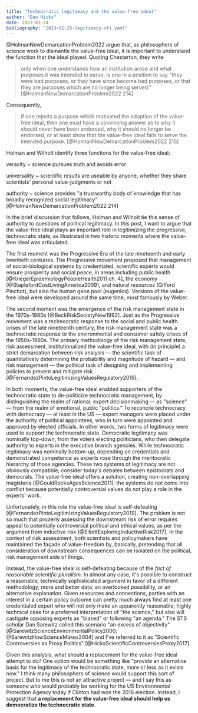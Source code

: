 ```yaml
---
title: "Technocratic legitimacy and the value-free ideal"
author: "Dan Hicks"
date: 2023-01-24
bibliography: "2023-01-25-legitimacy-vfi.yaml"
---
```


@HolmanNewDemarcationProblem2022 argue that, as philosophers of science work to dismantle the value-free ideal, it is important to understand the function that the ideal played.  Quoting Chesterton, they write

> only when one understands how an institution arose and what purposes it was intended to serve, is one in a position to say "they were bad purposes, or they have since become bad purposes, or that they are purposes which are no longer being served." [@HolmanNewDemarcationProblem2022 214]

Consequently, 

>  if one rejects a purpose which motivated the adoption of the value-free ideal, then one must have a convincing answer as to why it should never have been endorsed, why it should no longer be endorsed, or at least show that the value-free ideal fails to serve the intended purpose. [@HolmanNewDemarcationProblem2022 215]

Holman and Wilholt identify three functions for the value-free ideal: 

veracity
  ~ science pursues truth and avoids error
  
universality
  ~ scientific results are useable by anyone, whether they share scientists' personal value-judgments or not
  
authority
  ~ science provides "a trustworthy body of knowledge that has broadly recognized social legitimacy" [@HolmanNewDemarcationProblem2022 214]
  
In the brief discussion that follows, Holman and Wilholt tie this sense of authority to questions of political legitimacy.  In this post, I want to argue that the value-free ideal plays an important role in legitimizing the progressive, technocratic state, as illustrated in two historic moments where the value-free ideal was articulated.  

The first moment was the Progressive Era of the late nineteenth and early twentieth centuries.  The Progressive movement proposed that management of social-biological systems by credentialed, scientific experts would ensure prosperity and social peace, in areas including public health [@KriegerEpidemiologyPeopleHealth2011 ch. 4], the economy [@StaplefordCostLivingAmerica2009], and natural resources (Gifford Pinchot), but also the human gene pool (eugenics).  Versions of the value-free ideal were developed around the same time, most famously by Weber.  

The second moment was the emergence of the risk management state in the 1970s-1980s [@BeckRiskSocietyNew1992].  Just as the Progressive movement was a technocratic response to the social and public health crises of the late nineteenth century, the risk management state was a technocratic response to the environmental and consumer safety crises of the 1950s-1960s.  The primary methodology of the risk management state, risk assessment, institutionalized the value-free ideal, with (in principle) a strict demarcation between risk analysis — the scientific task of quantitatively determining the probability and magnitude of hazard — and risk management — the political task of designing and implementing policies to prevent and mitigate risk [@FernandezPintoLegitimizingValuesRegulatory2019].  

In both moments, the value-free ideal enabled supporters of the technocratic state to de-politicize technocratic management, by distinguishing the realm of rational, expert decisionmaking — as "science" — from the realm of emotional, public "politics."  To reconcile technocracy with democracy — at least in the US — expert managers were placed under the authority of political appointees, who in turn were appointed and approved by elected officials.  In other words, two forms of legitimacy were used to support the technocratic state.  Democratic legitimacy was nominally top-down, from the voters electing politicians, who then delegate authority to experts in the executive branch agencies.  While technocratic legitimacy was nominally bottom-up, depending on credentials and demonstrated competence as experts rose through the meritocratic hierarchy of those agencies.  These two systems of legitimacy are not obviously compatible; consider today's debates between epistocrats and democrats.  The value-free ideal offers a solution, creating non-overlapping magisteria [@GouldRocksAgesScience2011]:  the systems do not come into conflict because potentially controversial values do not play a role in the experts' work. 

Unfortunately, in this role the value-free ideal is self-defeating [@FernandezPintoLegitimizingValuesRegulatory2019].  The problem is not so much that properly assessing the downstream risk of error requires appeal to potentially controversial political and ethical values, as per the argument from inductive risk [@ElliottExploringInductiveRisk2017].  In the context of risk assessment, both scientists and policymakers have maintained the façade of value-freedom by, basically, pretending that all consideration of downstream consequences can be isolated on the political, risk management side of things.  

Instead, the value-free ideal is self-defeating because of the *fact of reasonable scientific pluralism*.  In almost any case, it's possible to construct a reasonable, technically sophisticated argument in favor of a different methodology, more and better data, an overlooked possibility, or an alternative explanation.  Given resources and connections, parties with an interest in a certain policy outcome can pretty much always find at least one credentialed expert who will not only make an apparently reasonable, highly technical case for a preferred interpretation of "the science," but also will castigate opposing experts as "biased" or following "an agenda." The STS scholar Dan Sarewitz called this scenario "an excess of objectivity" [@SarewitzScienceEnvironmentalPolicy2000; @SarewitzHowScienceMakes2004] and I've referred to it as "Scientific Controversies as Proxy Politics" [@HicksScientificControversiesProxy2017].  

Given this analysis, what should a replacement for the value-free ideal attempt to do?  One option would be something like "provide an alternative basis for the legitimacy of the technocratic state, more or less as it exists now."  I think many philosophers of science would support this sort of project.  But to me this is not an attractive project — and I say this as someone who would probably be working for the US Environmental Protection Agency today if Clinton had won the 2016 election.  Instead, I suggest that **a replacement for the value-free ideal should help us democratize the technocratic state**. 




